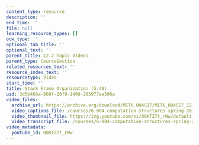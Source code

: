 ```yaml
---
content_type: resource
description: ''
end_time: ''
file: null
learning_resource_types: []
ocw_type: ''
optional_tab_title: ''
optional_text: ''
parent_title: 12.2 Topic Videos
parent_type: CourseSection
related_resources_text: ''
resource_index_text: ''
resourcetype: Video
start_time: ''
title: Stack Frame Organization (5:49)
uid: 3d5b466a-869f-20f9-140d-205977ae506a
video_files:
  archive_url: https://archive.org/download/MIT6.004S17/MIT6_004S17_12-02-03_300k.mp4
  video_captions_file: /courses/6-004-computation-structures-spring-2017/6a78afd5f56d5f9b8727d43cba3808c2_00KTZ7t_rWw.vtt
  video_thumbnail_file: https://img.youtube.com/vi/00KTZ7t_rWw/default.jpg
  video_transcript_file: /courses/6-004-computation-structures-spring-2017/b4eb0fa804ac49633fe6e6b201c6603f_00KTZ7t_rWw.pdf
video_metadata:
  youtube_id: 00KTZ7t_rWw
---
```


